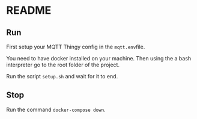 # README

## Run

First setup your MQTT Thingy config in the `mqtt.env`file.

You need to have docker installed on your machine.
Then using the a bash interpreter go to the root folder of the project.

Run the script `setup.sh` and wait for it to end.

## Stop

Run the command `docker-compose down`.
